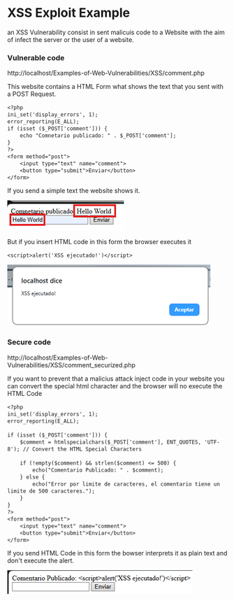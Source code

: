 # XSS Exploit Example

an XSS Vulnerability consist in sent malicuis code to a Website with the aim of infect the server or the user of a website.

### Vulnerable code

http://localhost/Examples-of-Web-Vulnerabilities/XSS/comment.php

This website contains a HTML Form what shows the text that you sent with a POST Request.

```
<?php
ini_set('display_errors', 1);
error_reporting(E_ALL);
if (isset ($_POST['comment'])) {
    echo "Comnetario publicado: " . $_POST['comment'];
}
?>
<form method="post">
    <input type="text" name="comment">
    <button type="submit">Enviar</button>
</form>
```

If you send a simple text the website shows it.

![alt text](./images/example_use.png)

But if you insert HTML code in this form the browser executes it

```
<script>alert('XSS ejecutado!')</script>
```

![alt text](./images/XSS_alert.png)

### Secure code

http://localhost/Examples-of-Web-Vulnerabilities/XSS/comment_securized.php

If you want to prevent that a malicius attack inject code in your website you can convert the special html character and the browser will no execute the HTML Code

```
<?php
ini_set('display_errors', 1);
error_reporting(E_ALL);

if (isset ($_POST['comment'])) {
    $comment = htmlspecialchars($_POST['comment'], ENT_QUOTES, 'UTF-8'); // Convert the HTML Special Characters

    if (!empty($comment) && strlen($comment) <= 500) {
        echo("Comentario Publicado: " . $comment);
    } else {
        echo("Error por limite de caracteres, el comentario tiene un limite de 500 caracteres.");
    }
}
?>
<form method="post">
    <input type="text" name="comment">
    <button type="submit">Enviar</button>
</form>
```

If you send HTML Code in this form the bowser interprets it as plain text and don't execute the alert.

![alt text](./images/XSS_alert_securized.png)